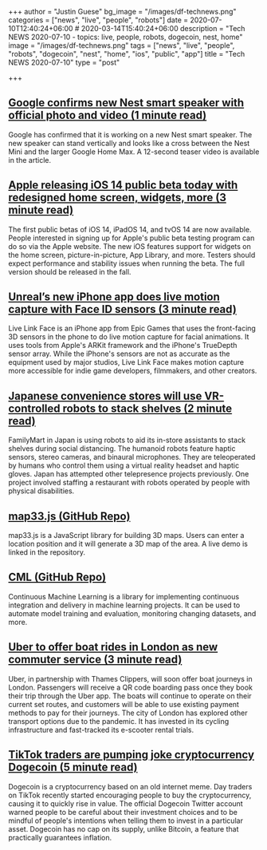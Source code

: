 +++
author = "Justin Guese"
bg_image = "/images/df-technews.png"
categories = ["news", "live", "people", "robots"]
date = 2020-07-10T12:40:24+06:00 # 2020-03-14T15:40:24+06:00
description = "Tech NEWS 2020-07-10 - topics: live, people, robots, dogecoin, nest, home"
image = "/images/df-technews.png"
tags = ["news", "live", "people", "robots", "dogecoin", "nest", "home", "ios", "public", "app"]
title = "Tech NEWS 2020-07-10"
type = "post"

+++

## [Google confirms new Nest smart speaker with official photo and video (1 minute read)](https://www.theverge.com/2020/7/9/21319541/new-google-nest-smart-speaker-confirmed-photo/1/01000173383beedf-730bbb4b-7d00-420d-b5ed-f5b91905bfbb-000000/PE4HJM7vhGduBD9J8S-PC_6xoLsZ3tGlnRh3X5DVi_s=149)

Google has confirmed that it is working on a new Nest smart speaker. The new speaker can stand vertically and looks like a cross between the Nest Mini and the larger Google Home Max. A 12-second teaser video is available in the article.

## [Apple releasing iOS 14 public beta today with redesigned home screen, widgets, more (3 minute read)](https://9to5mac.com/2020/07/09/ios-14-public-beta//1/01000173383beedf-730bbb4b-7d00-420d-b5ed-f5b91905bfbb-000000/xPKDDONgqDd79tf28XO92CyI6TjvpW8j0Xe1UTPd6f0=149)

The first public betas of iOS 14, iPadOS 14, and tvOS 14 are now available. People interested in signing up for Apple's public beta testing program can do so via the Apple website. The new iOS features support for widgets on the home screen, picture-in-picture, App Library, and more. Testers should expect performance and stability issues when running the beta. The full version should be released in the fall.

## [Unreal’s new iPhone app does live motion capture with Face ID sensors (3 minute read)](https://arstechnica.com/gadgets/2020/07/unreals-new-iphone-app-does-live-motion-capture-with-face-id-sensors//1/01000173383beedf-730bbb4b-7d00-420d-b5ed-f5b91905bfbb-000000/liK1gGjvXUv2gTOPZzn5XF5y-KJUiWbW9T8JEBKNy38=149)

Live Link Face is an iPhone app from Epic Games that uses the front-facing 3D sensors in the phone to do live motion capture for facial animations. It uses tools from Apple's ARKit framework and the iPhone's TrueDepth sensor array. While the iPhone's sensors are not as accurate as the equipment used by major studios, Live Link Face makes motion capture more accessible for indie game developers, filmmakers, and other creators.

## [Japanese convenience stores will use VR-controlled robots to stack shelves (2 minute read)](https://www.digitaltrends.com/news/convenience-store-vr-robot-shelfstacker/1/01000173383beedf-730bbb4b-7d00-420d-b5ed-f5b91905bfbb-000000/tBscHHNMpPATHMCCFDvTYEq6cM-A45XYadwwfhn4kSk=149)

FamilyMart in Japan is using robots to aid its in-store assistants to stack shelves during social distancing. The humanoid robots feature haptic sensors, stereo cameras, and binaural microphones. They are teleoperated by humans who control them using a virtual reality headset and haptic gloves. Japan has attempted other telepresence projects previously. One project involved staffing a restaurant with robots operated by people with physical disabilities.

## [map33.js (GitHub Repo)](https://github.com/blaze33/map33.js/1/01000173383beedf-730bbb4b-7d00-420d-b5ed-f5b91905bfbb-000000/5-xjW72njTE3UexwpzeMREApx-Bk-UMCR9PHwSVPa8I=149)

map33.js is a JavaScript library for building 3D maps. Users can enter a location position and it will generate a 3D map of the area. A live demo is linked in the repository.

## [CML (GitHub Repo)](https://github.com/iterative/cml/1/01000173383beedf-730bbb4b-7d00-420d-b5ed-f5b91905bfbb-000000/OQVnh9H4E1WpNI2GXNJc3_mJb5xbaLX_mA1VohkJXDw=149)

Continuous Machine Learning is a library for implementing continuous integration and delivery in machine learning projects. It can be used to automate model training and evaluation, monitoring changing datasets, and more.

## [Uber to offer boat rides in London as new commuter service (3 minute read)](https://www.theverge.com/2020/7/8/21317224/uber-commuter-boat-thames-clipper-london-riverboat-service/1/01000173383beedf-730bbb4b-7d00-420d-b5ed-f5b91905bfbb-000000/cdWxJdw-vAVLsNoGsjbvm5zSJVB1e99f6c3rq5l5eEc=149)

Uber, in partnership with Thames Clippers, will soon offer boat journeys in London. Passengers will receive a QR code boarding pass once they book their trip through the Uber app. The boats will continue to operate on their current set routes, and customers will be able to use existing payment methods to pay for their journeys. The city of London has explored other transport options due to the pandemic. It has invested in its cycling infrastructure and fast-tracked its e-scooter rental trials.

## [TikTok traders are pumping joke cryptocurrency Dogecoin (5 minute read)](https://fortune.com/2020/07/09/tiktok-dogecoin-challenge//1/01000173383beedf-730bbb4b-7d00-420d-b5ed-f5b91905bfbb-000000/XFfMgLXMI9MVXNqjJ-ZFM0NyPDFtvd-fhof0IJ1yucM=149)

Dogecoin is a cryptocurrency based on an old internet meme. Day traders on TikTok recently started encouraging people to buy the cryptocurrency, causing it to quickly rise in value. The official Dogecoin Twitter account warned people to be careful about their investment choices and to be mindful of people's intentions when telling them to invest in a particular asset. Dogecoin has no cap on its supply, unlike Bitcoin, a feature that practically guarantees inflation.

